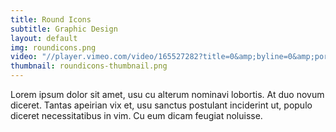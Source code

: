 ```yaml
---
title: Round Icons
subtitle: Graphic Design
layout: default
img: roundicons.png
video: "//player.vimeo.com/video/165527282?title=0&amp;byline=0&amp;portrait=0&amp;color=ff0179"
thumbnail: roundicons-thumbnail.png
---
```

Lorem ipsum dolor sit amet, usu cu alterum nominavi lobortis. At duo novum diceret. Tantas apeirian vix et, usu sanctus postulant inciderint ut, populo diceret necessitatibus in vim. Cu eum dicam feugiat noluisse.
